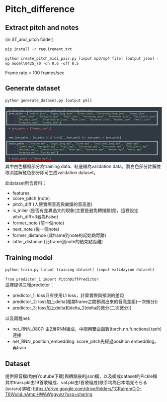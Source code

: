 # Pitch_difference
## Extract pitch and notes
(in ST_and_pitch folder)
```
pip install -r requirement.txt
```

```
python create_pitch_midi_pair.py [input mp3/mp4 file] [output json] -mp model\0425_70 -on 0.6 -off 0.5
```
Frame rate = 100 frames/sec  
  

## Generate dataset
```
python generate_dataset.py [output pkl]
```
  
![image](https://github.com/Jenny910927/Pitcg_difference/blob/main/Example_picture.png)
其中白色框框部分為training data、紅底線為validation data，將白色部分註解並取消註解紅色部分即可生成validation dataset。  
  
此dataset所含資料：
  * features
  * score_pitch (note)
  * pitch_diff (人聲實際音高與樂譜的音高差)
  * is_inlier (是否有差異過大的現象(主要是避免轉譜錯誤)，這裡設定pitch_diff>3者為False)
  * former_note (前一個note)
  * next_note (後一個note)
  * former_distance (此frame到note的起始點距離)
  * latter_distance (此frame到note的結束點距離)

## Training model
```
python train.py [input training dataset] [input validayion dataset]
```
  
`from predictor_1 import PitchDiffPredictor`  
這裡提供三種predictor：
  * predictor_1: loss只有使用L1 loss，計算實際與預測的差距
  * predictor_2: loss加上delta(相鄰frame之間預測出來的音高差距(一次微分))
  * predictor_3: loss加上delta和delta_2(delta的微分(二次微分))  
  
以及兩種net:
  * net_RNN_0807: 由2層RNN組成，中間用雙曲函數(torch.nn.functional.tanh)連接
  * net_RNN_position_embedding: score_pitch先經過position embedding，再train


## Dataset
提供原音檔(均由Youtube下載)與轉譜後的json檔，以及組成dataset的Pickle檔  
其中train.pkl由19首歌組成、val.pkl由1首歌組成(歌手均為日本唱見そらる(soraru)演唱)
https://drive.google.com/drive/folders/1CRuiremCjD-T6WuluLnAmplHWAWggywz?usp=sharing  
